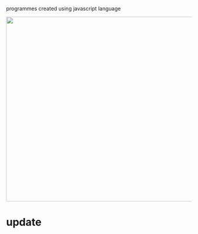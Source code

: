 programmes created using javascript language

<div id="header" align="justify">
  <img src="https://media.giphy.com/media/RoHC90XLvMUQU/giphy.gif" width="1000" height="500"/>
</div>

# update
